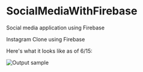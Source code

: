 # SocialMediaWithFirebase
Social media application using Firebase 

Instagram Clone using Firebase

Here's what it looks like as of 6/15:

![Output sample](https://github.com/dtroupe18/SocialMediaWithFirebase/blob/master/out.gif)

